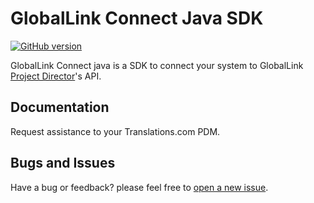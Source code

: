 # GlobalLink Connect Java SDK

[![GitHub version](https://d25lcipzij17d.cloudfront.net/badge.svg?id=gh&type=6&v=4.18.3&x2=0)](https://github.com/translations-com/globallink-connect-api-java)

GlobalLink Connect java is a SDK to connect your system to GlobalLink [Project Director](http://www.translations.com/products/products_GlobalLink_Project_Director.html)'s API.

## Documentation

Request assistance to your Translations.com PDM.

## Bugs and Issues

Have a bug or feedback? please feel free to [open a new issue](https://github.com/translations-com/globallink-connect-api-java/issues/new).




